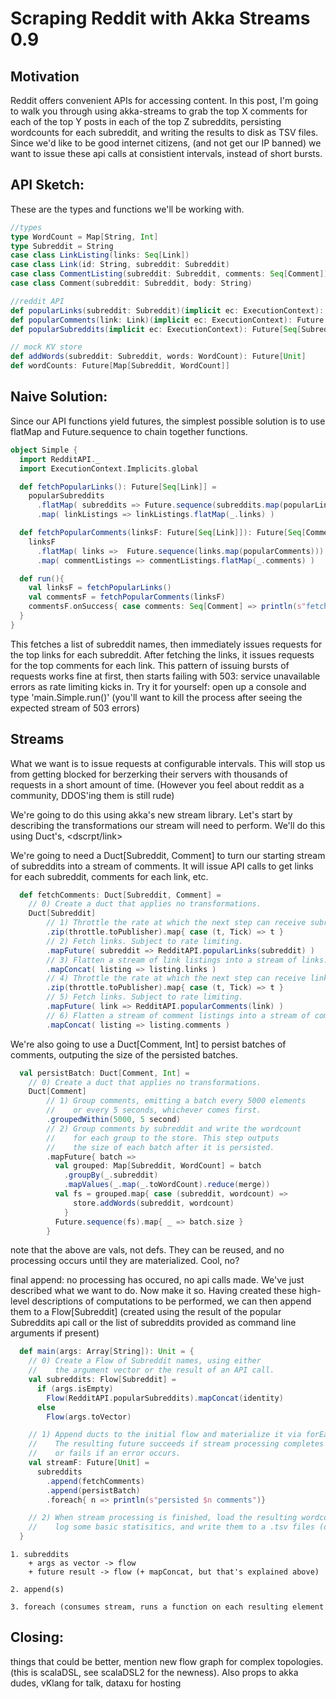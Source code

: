 Scraping Reddit with Akka Streams 0.9
=====================================

Motivation
----------
Reddit offers convenient APIs for accessing content. In this post, I'm going to walk you through using akka-streams to grab the top X comments for each of the top Y posts in each of the top Z subreddits, persisting wordcounts for each subreddit, and writing the results to disk as TSV files. Since we'd like to be good internet citizens, (and not get our IP banned) we want to issue these api calls at consistient intervals, instead of short bursts. 

API Sketch:
-----------

These are the types and functions we'll be working with.

```scala
//types
type WordCount = Map[String, Int] 
type Subreddit = String  
case class LinkListing(links: Seq[Link])
case class Link(id: String, subreddit: Subreddit)
case class CommentListing(subreddit: Subreddit, comments: Seq[Comment])
case class Comment(subreddit: Subreddit, body: String)

//reddit API
def popularLinks(subreddit: Subreddit)(implicit ec: ExecutionContext): Future[LinkListing]
def popularComments(link: Link)(implicit ec: ExecutionContext): Future[CommentListing]
def popularSubreddits(implicit ec: ExecutionContext): Future[Seq[Subreddit]]

// mock KV store
def addWords(subreddit: Subreddit, words: WordCount): Future[Unit]
def wordCounts: Future[Map[Subreddit, WordCount]]
```

Naive Solution:
--------------

Since our API functions yield futures, the simplest possible solution is to use flatMap and Future.sequence to chain together functions.

```scala
object Simple {
  import RedditAPI._
  import ExecutionContext.Implicits.global

  def fetchPopularLinks(): Future[Seq[Link]] = 
    popularSubreddits
      .flatMap( subreddits => Future.sequence(subreddits.map(popularLinks)) )
      .map( linkListings => linkListings.flatMap(_.links) )

  def fetchPopularComments(linksF: Future[Seq[Link]]): Future[Seq[Comment]] = 
    linksF
      .flatMap( links =>  Future.sequence(links.map(popularComments)))
      .map( commentListings => commentListings.flatMap(_.comments) )

  def run(){
    val linksF = fetchPopularLinks()
    val commentsF = fetchPopularComments(linksF)
    commentsF.onSuccess{ case comments: Seq[Comment] => println(s"fetched ${comments.length} comments") }
  }
}
```

This fetches a list of subreddit names, then immediately issues requests for the top links for each subreddit. After fetching the links, it issues requests for the top comments for each link. This pattern of issuing bursts of requests works fine at first, then starts failing with 503: service unavailable errors as rate limiting kicks in. Try it for yourself: open up a console and type 'main.Simple.run()' (you'll want to kill the process after seeing the expected stream of 503 errors)


Streams
-------

What we want is to issue requests at configurable intervals. This will stop us from getting blocked for berzerking their servers with thousands of requests in a short amount of time. (However you feel about reddit as a community, DDOS'ing them is still rude)

We're going to do this using akka's new stream library. Let's start by describing the transformations our stream will need to perform. We'll do this using Duct's, <dscrpt/link>

We're going to need a Duct[Subreddit, Comment] to turn our starting stream of subreddits into a stream of comments. It will issue API calls to get links for each subreddit, comments for each link, etc.

```scala
  def fetchComments: Duct[Subreddit, Comment] = 
    // 0) Create a duct that applies no transformations.
    Duct[Subreddit] 
        // 1) Throttle the rate at which the next step can receive subreddit names.
        .zip(throttle.toPublisher).map{ case (t, Tick) => t } 
        // 2) Fetch links. Subject to rate limiting.
        .mapFuture( subreddit => RedditAPI.popularLinks(subreddit) ) 
        // 3) Flatten a stream of link listings into a stream of links.
        .mapConcat( listing => listing.links ) 
        // 4) Throttle the rate at which the next step can receive links.
        .zip(throttle.toPublisher).map{ case (t, Tick) => t } 
        // 5) Fetch links. Subject to rate limiting.
        .mapFuture( link => RedditAPI.popularComments(link) ) 
        // 6) Flatten a stream of comment listings into a stream of comments.
        .mapConcat( listing => listing.comments )
```


We're also going to use a Duct[Comment, Int] to persist batches of comments, outputing the size of the persisted batches. 
```scala
  val persistBatch: Duct[Comment, Int] = 
    // 0) Create a duct that applies no transformations.
    Duct[Comment]
        // 1) Group comments, emitting a batch every 5000 elements
        //    or every 5 seconds, whichever comes first.
        .groupedWithin(5000, 5 second) 
        // 2) Group comments by subreddit and write the wordcount 
        //    for each group to the store. This step outputs 
        //    the size of each batch after it is persisted.
        .mapFuture{ batch => 
          val grouped: Map[Subreddit, WordCount] = batch
            .groupBy(_.subreddit)
            .mapValues(_.map(_.toWordCount).reduce(merge))
          val fs = grouped.map{ case (subreddit, wordcount) => 
              store.addWords(subreddit, wordcount)
            }
          Future.sequence(fs).map{ _ => batch.size }
        }
```

note that the above are vals, not defs. They can be reused, and no processing occurs until they are materialized. Cool, no?

final append: no processing has occured, no api calls made. We've just described what we want to do. Now make it so.
Having created these high-level descriptions of computations to be performed, we can then append them to a Flow\[Subreddit\] \(created using the result of the popular Subreddits api call or the list of subreddits provided as command line arguments if present\)


```scala
  def main(args: Array[String]): Unit = {
    // 0) Create a Flow of Subreddit names, using either
    //    the argument vector or the result of an API call.
    val subreddits: Flow[Subreddit] =
      if (args.isEmpty) 
        Flow(RedditAPI.popularSubreddits).mapConcat(identity)
      else
        Flow(args.toVector)

    // 1) Append ducts to the initial flow and materialize it via forEach. 
    //    The resulting future succeeds if stream processing completes 
    //    or fails if an error occurs.
    val streamF: Future[Unit] = 
      subreddits
        .append(fetchComments)
        .append(persistBatch)
        .foreach{ n => println(s"persisted $n comments")}

    // 2) When stream processing is finished, load the resulting wordcounts from the store, 
    //    log some basic statisitics, and write them to a .tsv files (omited for brevity)
  }
```
    
    1. subreddits
        + args as vector -> flow
        + future result -> flow (+ mapConcat, but that's explained above)

    2. append(s)

    3. foreach (consumes stream, runs a function on each resulting element

Closing: 
--------
things that could be better, mention new flow graph for complex topologies. (this is scalaDSL, see scalaDSL2 for the newness). Also props to akka dudes, vKlang for talk, dataxu for hosting
